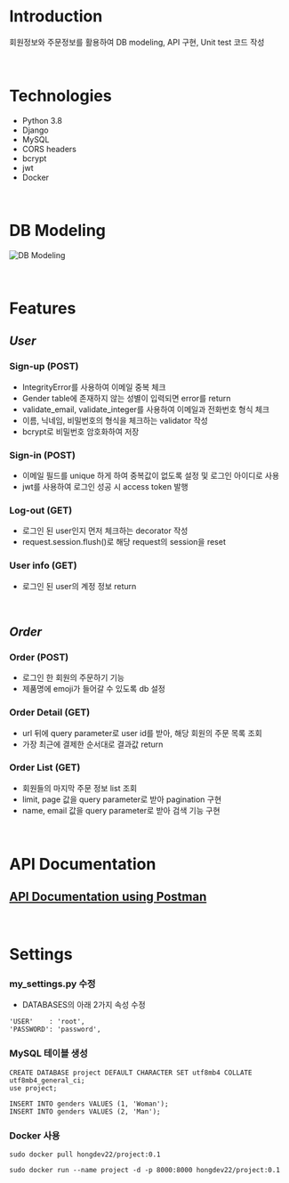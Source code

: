 # Introduction
회원정보와 주문정보를 활용하여 DB modeling, API 구현, Unit test 코드 작성

<br>

# Technologies
* Python 3.8
* Django
* MySQL
* CORS headers
* bcrypt
* jwt
* Docker

<br>

# DB Modeling

![DB Modeling](https://user-images.githubusercontent.com/53142539/82083118-22ff6080-9724-11ea-9621-9967df6af4d0.png)

<br>

# Features
## _User_
### Sign-up (POST)
* IntegrityError를 사용하여 이메일 중복 체크
* Gender table에 존재하지 않는 성별이 입력되면 error를 return
* validate_email, validate_integer를 사용하여 이메일과 전화번호 형식 체크
* 이름, 닉네임, 비밀번호의 형식을 체크하는 validator 작성
* bcrypt로 비밀번호 암호화하여 저장

### Sign-in (POST)
* 이메일 필드를 unique 하게 하여 중복값이 없도록 설정 및 로그인 아이디로 사용
* jwt를 사용하여 로그인 성공 시 access token 발행

### Log-out (GET)
* 로그인 된 user인지 먼저 체크하는 decorator 작성
* request.session.flush()로 해당 request의 session을 reset

### User info (GET)
* 로그인 된 user의 계정 정보 return

<br>

## _Order_
### Order (POST)
* 로그인 한 회원의 주문하기 기능
* 제품명에 emoji가 들어갈 수 있도록 db 설정

### Order Detail (GET)
* url 뒤에 query parameter로 user id를 받아, 해당 회원의 주문 목록 조회
* 가장 최근에 결제한 순서대로 결과값 return

### Order List (GET)
* 회원들의 마지막 주문 정보 list 조회
* limit, page 값을 query parameter로 받아 pagination 구현
* name, email 값을 query parameter로 받아 검색 기능 구현

<br>

# API Documentation
## [API Documentation using Postman](https://documenter.getpostman.com/view/10633619/SzmmTuNL?version=latest)

<br>

# Settings

### my_settings.py 수정
* DATABASES의 아래 2가지 속성 수정
```
'USER'    : 'root',
'PASSWORD': 'password',
```

### MySQL 테이블 생성

```
CREATE DATABASE project DEFAULT CHARACTER SET utf8mb4 COLLATE utf8mb4_general_ci;
use project;

INSERT INTO genders VALUES (1, 'Woman');
INSERT INTO genders VALUES (2, 'Man');
```

### Docker 사용
```
sudo docker pull hongdev22/project:0.1

sudo docker run --name project -d -p 8000:8000 hongdev22/project:0.1
```

